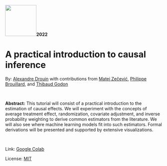 <img src="https://github.com/eemlcommunity/PracticalSessions2022/raw/main/causality/eeml_logo_special_causality.png" height="100" /><strong>2022</strong>

<h1>A practical introduction to causal inference</h1>

By: [Alexandre Drouin](https://www.alexdrouin.com/) with contributions from [Matej Zečević](https://matej-zecevic.de/), [Philippe Brouillard](https://philippe-brouillard.com/), and [Thibaud Godon](https://github.com/thibgo)

<br />

**Abstract:** This tutorial will consist of a practical introduction to the estimation of causal effects. We will experiment with the concepts of average treatment effect, randomization, covariate adjustment, and inverse probability weighting to derive common estimators from the literature. We will also see where machine learning models fit into such estimators. Formal derivations will be presented and supported by extensive visualizations.

<br />
 
 Link: [Google Colab](https://colab.research.google.com/drive/13Bsvvl5l3uR1hbVdpMAFR13gdjwoJ6if?usp=sharing)
 
 License: [MIT](https://opensource.org/licenses/MIT)
